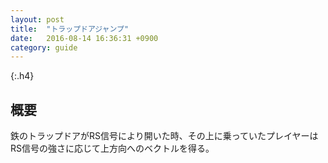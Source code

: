 ```yaml
---
layout: post
title:  "トラップドアジャンプ"
date:   2016-08-14 16:36:31 +0900
category: guide
---
```


{:.h4}
## 概要

鉄のトラップドアがRS信号により開いた時、その上に乗っていたプレイヤーはRS信号の強さに応じて上方向へのベクトルを得る。
